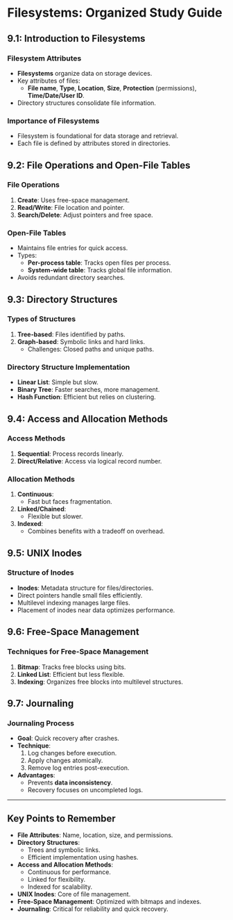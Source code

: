 # Filesystems: Organized Study Guide

## 9.1: Introduction to Filesystems

### Filesystem Attributes

- **Filesystems** organize data on storage devices.
- Key attributes of files:
  - **File name**, **Type**, **Location**, **Size**, **Protection** (permissions), **Time/Date/User ID**.
- Directory structures consolidate file information.

### Importance of Filesystems

- Filesystem is foundational for data storage and retrieval.
- Each file is defined by attributes stored in directories.

## 9.2: File Operations and Open-File Tables

### File Operations

1. **Create**: Uses free-space management.
2. **Read/Write**: File location and pointer.
3. **Search/Delete**: Adjust pointers and free space.

### Open-File Tables

- Maintains file entries for quick access.
- Types:
  - **Per-process table**: Tracks open files per process.
  - **System-wide table**: Tracks global file information.
- Avoids redundant directory searches.

## 9.3: Directory Structures

### Types of Structures

1. **Tree-based**: Files identified by paths.
2. **Graph-based**: Symbolic links and hard links.
   - Challenges: Closed paths and unique paths.

### Directory Structure Implementation

- **Linear List**: Simple but slow.
- **Binary Tree**: Faster searches, more management.
- **Hash Function**: Efficient but relies on clustering.

## 9.4: Access and Allocation Methods

### Access Methods

1. **Sequential**: Process records linearly.
2. **Direct/Relative**: Access via logical record number.

### Allocation Methods

1. **Continuous**:
   - Fast but faces fragmentation.
2. **Linked/Chained**:
   - Flexible but slower.
3. **Indexed**:
   - Combines benefits with a tradeoff on overhead.

## 9.5: UNIX Inodes

### Structure of Inodes

- **Inodes**: Metadata structure for files/directories.
- Direct pointers handle small files efficiently.
- Multilevel indexing manages large files.
- Placement of inodes near data optimizes performance.

## 9.6: Free-Space Management

### Techniques for Free-Space Management

1. **Bitmap**: Tracks free blocks using bits.
2. **Linked List**: Efficient but less flexible.
3. **Indexing**: Organizes free blocks into multilevel structures.

## 9.7: Journaling

### Journaling Process

- **Goal**: Quick recovery after crashes.
- **Technique**:
  1. Log changes before execution.
  2. Apply changes atomically.
  3. Remove log entries post-execution.
- **Advantages**:
  - Prevents **data inconsistency**.
  - Recovery focuses on uncompleted logs.

---

## Key Points to Remember

- **File Attributes**: Name, location, size, and permissions.
- **Directory Structures**:
  - Trees and symbolic links.
  - Efficient implementation using hashes.
- **Access and Allocation Methods**:
  - Continuous for performance.
  - Linked for flexibility.
  - Indexed for scalability.
- **UNIX Inodes**: Core of file management.
- **Free-Space Management**: Optimized with bitmaps and indexes.
- **Journaling**: Critical for reliability and quick recovery.
